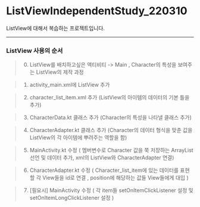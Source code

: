 # ListViewIndependentStudy_220310
ListView에 대해서 복습하는 프로젝트입니다.

<hr>

### ListView 사용의 순서

> 0. ListView를 배치하고싶은 액티비티 -> Main , Character의 특성을 보여주는 ListView의 제작 과정

> 1. activity_main.xml에 ListView 추가

> 2. character_list_item.xml 추가 (ListView의 아이템의 데이터의 기본 틀을 추가)

> 3. CharacterData.kt 클래스 추가 (Character의 특성을 나타낼 클래스 추가)

> 4. CharacterAdapter.kt 클래스 추가 (Character의 데이터 형식을 맞춘 값을 ListView의 각 아이템에 뿌려주는 역할을 함)

> 5. MainActivity.kt 수정 ( 멤버변수로 Character 값을 쭉 저장하는 ArrayList<CharacterData> 선언 및 데이터 추가, xml의 ListView와 CharacterAdapter 연결)
  
> 6. CharacterAdapter.kt 수정 ( Character_list_item에 있는 데이터를 표현할 각 View들을 id로 연결 , position에 해당하는 값들 View들에게 대입 )
  
> 7. [필요시] MainActivity 수정 ( 각 item들 setOnItemClickListener 설정 및 setOnItemLongClickListener 설정 ) 

